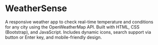 # WeatherSense
A responsive weather app to check real-time temperature and conditions for any city using the OpenWeatherMap API. Built with HTML, CSS (Bootstrap), and JavaScript. Includes dynamic icons, search support via button or Enter key, and mobile-friendly design.
